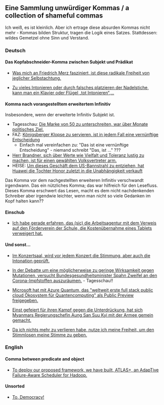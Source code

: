 ## Eine Sammlung unwürdiger Kommas / a collection of shameful commas 

Ich weiß, es ist kleinlich. Aber ich ertrage diese absurden Kommas
nicht mehr - Kommas bilden Struktur, tragen die Logik eines
Satzes. Stattdessen:  wildes Gemetzel ohne Sinn und Verstand. 

### Deutsch 

#### Das Kopfabschneider-Komma zwischen Subjekt und Prädikat 

- [Was mich an Friedrich Merz fasziniert, ist diese radikale Freiheit von jeglicher Selbstachtung.](https://twitter.com/Linuzifer/status/1348991367285006336?s=20)

- [Zu vieles Intonieren oder durch falsches platzieren  der
  Nadelstiche, kann man ein Klavier oder Flügel „tot
  Intonieren“,...](https://www.ratgeber-klavier-hamann.de/was-ist-eine-intonation-bei-einem-klavier-oder-fluegel/) 
  

#### Komma nach vorangestelltem erweitertem Infinitiv 

Insbesondere, wenn der erweiterte Infinitiv Subjekt ist. 

- Tagesschau: [Die Marke von 50 zu unterschreiten, war über Monate politisches Ziel.](https://www.tagesschau.de/inland/rki-zahlen-inzidenz-101.html)
- FAZ:   [Königsberger Klopse zu servieren, ist in jedem Fall eine
  vernünftige
  Entscheidung](https://www.faz.net/aktuell/stil/essen-trinken/rezepte/rezept-fuer-koenigsberger-klopse-17142238.html)
  - Einfach mal vereinfachen zu: "Das ist eine vernünftige
    Entscheidung" - niemand schreibt "Das, ist ..." ??? 
- [Herr Brandner, sich über Werte wie Vielfalt und Toleranz lustig zu machen, ist für einen gewählten Volksvertreter arm.](https://twitter.com/s04/status/1354028384884563968)  
- HEISE: [Um dieses Geschäft dem US-Bannstrahl zu entziehen, hat Huawei die Tochter Honor zuletzt in die Unabhängigkeit verkauft](https://www.heise.de/news/Huawei-dementiert-Verkaufsabsichten-fuer-Smartphone-Oberklasse-5035365.html)  
  
Das Komma vor dem nachgestellten  erweiteren Infinitiv verschwandt
irgendwann. Das ein nützliches Komma; das war hilfreich für den
Lesefluss. Dieses Komma erschwert das Lesen, macht es dem nicht
nachdenkenden Schreiber aber irgendwie leichter, wenn man nicht so
viele Gedanken im Kopf halten kann?? 
  
  
#### Einschub

- [Ich habe gerade erfahren, das (sic) die Arbeitsagentur mit dem Verweis auf den Förderverein der Schule, die Kostenübernahme eines Tablets verweigert hat.](https://twitter.com/howie_mw/status/1354129064659980288?s=21)
  
  
#### Und sonst... 

- [Im Konzertsaal, wird vor jedem Konzert die Stimmung, aber auch die
  Intonation
  geprüft. ](https://www.ratgeber-klavier-hamann.de/was-ist-eine-intonation-bei-einem-klavier-oder-fluegel/) 
  

- [In der Debatte um eine möglicherweise zu geringe Wirksamkeit gegen
  Mutationen, versucht Bundesgesundheitsminister Spahn Zweifel an den
  Corona-Impfstoffen auszuräumen.](https://www.tagesschau.de/inland/innenpolitik/coronavirus-spahn-113.html) - Tagesschau!! 

- [Microsoft hat mit Azure Quantum, das "weltweit erste full stack public cloud Ökosystem für Quantencomputing" als Public Preview freigegeben.](https://www.heise.de/news/Quanten-Computing-von-Microsoft-Azure-Quantum-vorgestellt-5043702.html)

- [Einst gefeiert für ihren Kampf gegen die Unterdrückung, hat sich Myanmars Regierungschefin Aung San Suu Kyi mit der Armee gemein gemacht.](https://www.tagesschau.de/kommentar/kommentar-myanmar-101.html)

- [Da ich nichts mehr zu verlieren habe, nutze ich meine Freiheit, um den Stimmlosen meine Stimme zu geben.](https://twitter.com/Volksverpetzer/status/1349045568518189061?s=20)
  
### English 

#### Comma between predicate and object 

- [To deploy our proposed framework, we have built, ATLAS+, an AdapTive Failure-Aware Scheduler for Hadoop. ](https://ieeexplore.ieee.org/document/8290927)

#### Unsorted 

- [To,
  Democracy!](https://twitter.com/natsechobbyist/status/1352065208613822464?s=20)
  
